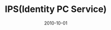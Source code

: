 ---
caption: #what displays in the portfolio grid:
  title: "IPS"
  subtitle: 세계최초 안드로이드 태블릿
  thumbnail: assets/img/portfolio/ips/thumb_ips.png
  
#what displays when the item is clicked:
title: "IPS(Identity PC Service)"
projecttitle: "프로젝트 설명"
project: "Identity Tab과 PC의 멀티미디어 파일 전송 관리 프로그램<br>파일 전송 및 스토어를 통한 미디어와 앱 구매"
roletitle: "주요역할"
role: "Identity PC Service 플레이어 기획 및 개발<br>미디어 플레이어 개발<br>벨소리 컷팅 개발<br>앱/미디어 스토어 개발<br>Phone Manager Web Server 개발<br>디바이스 내 웹서버 구현"
datetitle: "참여기간"
startdate: 2010/04
enddate: 2010/10
skilltitle: "개발언어 및 주요기술"
skills:
  - title: "Windows"
  - title: "Delphi"
  - title: "Eclipse"
  - title: "Android"
  - title: "C"
linktitle: "링크"
link: "https://enspert.co/"
imagetitle: "참고화면"
images:
 - src: assets/img/portfolio/ips/ips_01.png
 - alt: 
date: 2010-10-01
---